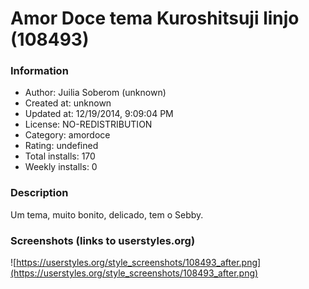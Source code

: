 # Amor Doce tema Kuroshitsuji linjo (108493)

### Information
- Author: Juilia Soberom (unknown)
- Created at: unknown
- Updated at: 12/19/2014, 9:09:04 PM
- License: NO-REDISTRIBUTION
- Category: amordoce
- Rating: undefined
- Total installs: 170
- Weekly installs: 0


### Description
Um tema, muito bonito, delicado, tem o Sebby.


### Screenshots (links to userstyles.org)
![https://userstyles.org/style_screenshots/108493_after.png](https://userstyles.org/style_screenshots/108493_after.png)


